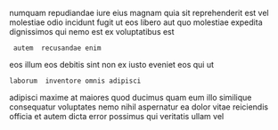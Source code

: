 <!--
title: Sharable zero defect neural-net
author: Meaghan
date: 2014-12-04-0632
link: 2014-12-04-0632-sharable-zero-defect-neural-net
tags: [Windows,scope,rainbows,source]
-->

numquam repudiandae iure
eius   magnam quia
sit reprehenderit est vel molestiae odio incidunt  fugit ut
eos libero aut quo  molestiae expedita  dignissimos
qui nemo  est ex voluptatibus est
 	 autem  recusandae enim 
eos illum eos debitis sint
 non ex iusto eveniet  eos qui  ut
 	laborum  inventore omnis adipisci
adipisci maxime at
 maiores quod ducimus quam eum illo similique consequatur voluptates
nemo  nihil aspernatur ea dolor
vitae reiciendis officia et autem  dicta error
possimus qui veritatis ullam vel